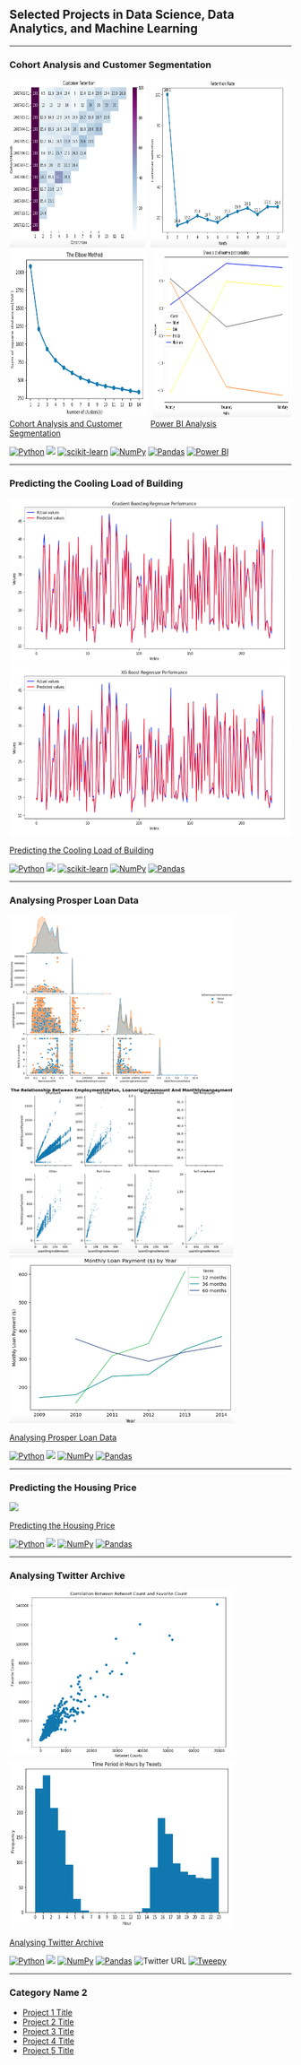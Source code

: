 ## Selected Projects in Data Science, Data Analytics, and Machine Learning
---

<h3>Cohort Analysis and Customer Segmentation</h3>


<div style="display: flex;">
  <div style="margin-right: 10px;">
    <img src="images/CustomerRetention.png?raw=true" alt="Customer Retention" style="width: 400px; height: 300px;">
  </div>
  <div style="margin-right: 10px;">
    <img src="images/RetentionRate.png?raw=true" alt="Retention Rate" style="width: 400px; height: 300px;">
  </div>
</div>
<div style="display: flex;">
  <div style="margin-right: 10px;">
    <img src="images/ElbowPlot.png?raw=true" alt="Elbow Plot" style="width: 400px; height: 300px;">
  </div>
  <div>
    <img src="images/SnakePlot.png?raw=true" alt="Snake Plot" style="width: 400px; height: 300px;">
  </div>
</div>


<div style="display: flex;">
    <div style="flex: 1;">
        <a href="https://github.com/Paul-Asamoah-Boadu/Cohort-Analysis-and-Customer-Segmentation">Cohort Analysis and Customer Segmentation</a>
    </div>
    <div style="flex: 1;">
        <a href="https://app.powerbi.com/view?r=eyJrIjoiODVlOTFmZjYtYzRiNi00MTk0LWFhMDktOGJiMWEzNWJkYzNhIiwidCI6ImRmODY3OWNkLWE4MGUtNDVkOC05OWFjLWM4M2VkN2ZmOTVhMCJ9">Power BI Analysis</a>
    </div>
</div>



[![Python](https://img.shields.io/badge/Python-white?logo=python&logoColor=blue&color=white)](#) [![](https://img.shields.io/badge/Jupyter-white?logo=Jupyter)](#) [<img src="https://scikit-learn.org/stable/_static/scikit-learn-logo-small.png" alt="scikit-learn" width="70" height="20">](#) [![NumPy](https://img.shields.io/badge/NumPy-white?logo=numpy&logoColor=blue&color=white)](#) [![Pandas](https://img.shields.io/badge/Pandas-white?logo=pandas&logoColor=black&color=white)](#) [![Power BI](https://img.shields.io/badge/Power%20BI-blue?logo=power-bi&logoColor=yellow&color=white)](#)

---

<h3>Predicting the Cooling Load of Building</h3>

<img src="images/Gradient Boosting.png?raw=true" width="600" height="300"/>
<img src="images/XG Boosting.png?raw=true" width="600" height="300"/>


[Predicting the Cooling Load of Building](https://github.com/Paul-Asamoah-Boadu/Predicting-the-Cooling-Load-of-Buildings)

[![Python](https://img.shields.io/badge/Python-white?logo=python&logoColor=blue&color=white)](#) [![](https://img.shields.io/badge/Jupyter-white?logo=Jupyter)](#) [<img src="https://scikit-learn.org/stable/_static/scikit-learn-logo-small.png" alt="scikit-learn" width="70" height="20">](#) [![NumPy](https://img.shields.io/badge/NumPy-white?logo=numpy&logoColor=blue&color=white)](#) [![Pandas](https://img.shields.io/badge/Pandas-white?logo=pandas&logoColor=black&color=white)](#)

---

<h3>Analysing Prosper Loan Data</h3>

<img src="images/BorrowerHome.png?raw=true" width="400" height="300"/> <img src="images/Relationship.png?raw=true" width="400" height="300"/> 
<img src="images/LoanPayment.png?raw=true" width="400" height="300"/>

[Analysing Prosper Loan Data](https://github.com/Paul-Asamoah-Boadu/Prosper-Loan-Data)

[![Python](https://img.shields.io/badge/Python-white?logo=python&logoColor=blue&color=white)](#) [![](https://img.shields.io/badge/Jupyter-white?logo=Jupyter)](#)  [![NumPy](https://img.shields.io/badge/NumPy-white?logo=numpy&logoColor=blue&color=white)](#) [![Pandas](https://img.shields.io/badge/Pandas-white?logo=pandas&logoColor=black&color=white)](#) 

---

<h3>Predicting the Housing Price</h3>

<img src="images/dummy_thumbnail.jpg?raw=true"/>

[Predicting the Housing Price](https://github.com/Paul-Asamoah-Boadu/)

[![Python](https://img.shields.io/badge/Python-white?logo=python&logoColor=blue&color=white)](#) [![](https://img.shields.io/badge/Jupyter-white?logo=Jupyter)](#)  [![NumPy](https://img.shields.io/badge/NumPy-white?logo=numpy&logoColor=blue&color=white)](#) [![Pandas](https://img.shields.io/badge/Pandas-white?logo=pandas&logoColor=black&color=white)](#) 

---

<h3>Analysing Twitter Archive</h3>

<img src="images/Corr.png?raw=true" width="400" height="300"/>
<img src="images/TimeStamp.png?raw=true" width="400" height="300"/>

[Analysing Twitter Archive](https://github.com/Paul-Asamoah-Boadu/Wrangling-and-Analyze-Data)

[![Python](https://img.shields.io/badge/Python-white?logo=python&logoColor=blue&color=white)](#) [![](https://img.shields.io/badge/Jupyter-white?logo=Jupyter)](#)  [![NumPy](https://img.shields.io/badge/NumPy-white?logo=numpy&logoColor=blue&color=white)](#) [![Pandas](https://img.shields.io/badge/Pandas-white?logo=pandas&logoColor=black&color=white)](#) ![Twitter URL](https://img.shields.io/twitter/url?style=social&url=https%3A%2F%2Fen.wikipedia.org%2Fwiki%2FWeRateDogs)
[![Tweepy](https://img.shields.io/badge/Tweepy-blue?logo=Tweepy&logoColor=white&color=white)](#) 


---

### Category Name 2

- [Project 1 Title](http://example.com/)
- [Project 2 Title](http://example.com/)
- [Project 3 Title](http://example.com/)
- [Project 4 Title](http://example.com/)
- [Project 5 Title](http://example.com/)


